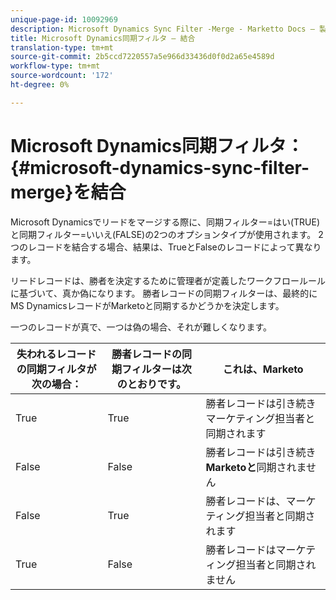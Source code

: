 ```yaml
---
unique-page-id: 10092969
description: Microsoft Dynamics Sync Filter -Merge - Marketto Docs — 製品ドキュメント
title: Microsoft Dynamics同期フィルタ — 結合
translation-type: tm+mt
source-git-commit: 2b5ccd7220557a5e966d33436d0f0d2a65e4589d
workflow-type: tm+mt
source-wordcount: '172'
ht-degree: 0%

---
```



# Microsoft Dynamics同期フィルタ：{#microsoft-dynamics-sync-filter-merge}を結合

Microsoft Dynamicsでリードをマージする際に、同期フィルター=はい(TRUE)と同期フィルター=いいえ(FALSE)の2つのオプションタイプが使用されます。 2つのレコードを結合する場合、結果は、TrueとFalseのレコードによって異なります。

リードレコードは、勝者を決定するために管理者が定義したワークフロールールに基づいて、真か偽になります。 勝者レコードの同期フィルターは、最終的にMS DynamicsレコードがMarketoと同期するかどうかを決定します。

一つのレコードが真で、一つは偽の場合、それが難しくなります。

| 失われるレコードの同期フィルタが次の場合： | 勝者レコードの同期フィルターは次のとおりです。 | これは、Marketo |
|---|---|---|
| True | True | 勝者レコードは引き続きマーケティング担当者と同期されます |
| False | False | 勝者レコードは引き続き&#x200B;**Marketoと**&#x200B;同期されません |
| False | True | 勝者レコードは、マーケティング担当者と同期されます |
| True | False | 勝者レコードはマーケティング担当者と同期されません |

